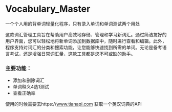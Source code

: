 # Vocabulary_Master
一个个人用的背单词轻量化程序，只有录入单词和单词测试两个用处

这款词汇管理工具旨在帮助用户高效地存储、管理和学习新词汇。通过简洁友好的用户界面，您可以轻松地将新单词添加到数据库中，随时进行查看和编辑。此外，程序支持对词汇的分类和搜索功能，让您能够快速找到所需的单词。无论是备考语言考试，还是增强日常词汇量，这款工具都是您不可或缺的助手。

### 主要功能：

 - 添加和删除词汇
 - 单词释义4选1测试
 - 查看正确率

使用的时候需要去https://www.tianapi.com 获取一个英汉词典的API
